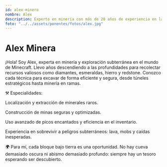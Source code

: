 ```yaml
---
id: alex-minero
nombre: Alex
description: Experto en minería con más de 20 años de experiencia en la industria, especializado en tecnologías sostenibles y gestión de proyectos mineros.
foto: "../../assets/ponentes/fotos/alex.jpg"
---
```


# Alex Minera
    
¡Hola! Soy Alex, experta en minería y exploración subterránea en el mundo de Minecraft.
Llevo años descendiendo a las profundidades para recolectar recursos valiosos como diamantes, esmeraldas, hierro y redstone. Conozco cada técnica para excavar de forma eficiente y segura, desde túneles estratégicos hasta minería en ramas.

⚒️ Especialidades:

Localización y extracción de minerales raros.

Construcción de minas seguras y optimizadas.

Uso avanzado de picos encantados y eficiencia en el inventario.

Experiencia en sobrevivir a peligros subterráneos: lava, mobs y caídas inesperadas.

🌍 Para mí, cada bloque bajo tierra es una oportunidad. No hay cueva demasiado oscura ni abismo demasiado profundo: siempre hay un tesoro esperando ser descubierto.